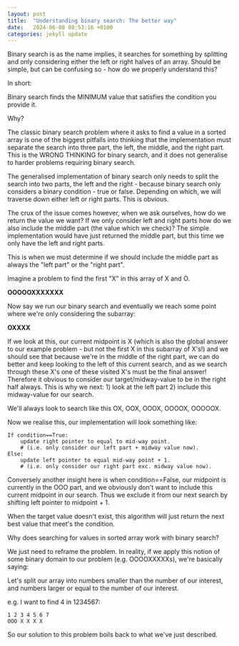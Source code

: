 ```yaml
---
layout: post
title:  "Understanding binary search: The better way"
date:   2024-06-08 08:53:16 +0100
categories: jekyll update
---
```


Binary search is as the name implies, it searches for something by splitting and only considering either the left or right halves of an array. Should be simple, but can be confusing so - how do we properly understand this? 

In short:

Binary search finds the MINIMUM value that satisfies the condition you provide it.

Why?

The classic binary search problem where it asks to find a value in a sorted array is one of the biggest pitfalls into thinking that the implementation must separate the search into three part, the left, the middle, and the right part. This is the WRONG THINKING for binary search, and it does not generalise to harder problems requiring binary search.

The generalised implementation of binary search only needs to split the search into two parts, the left and the right - because binary search only considers a binary condition - true or false. Depending on which, we will traverse down either left or right parts. This is obvious.

The crux of the issue comes however, when we ask ourselves, how do we return the value we want? If we only consider left and right parts how do we also include the middle part (the value which we check)? The simple implementation would have just returned the middle part, but this time we only have the left and right parts.

This is when we must determine if we should include the middle part as always the "left part" or the "right part".


Imagine a problem to find the first "X" in this array of X and O.

**OOOOOXXXXXXX**

Now say we run our binary search and eventually we reach some point where we're only considering the subarray:

**OXXXX**

If we look at this, our current midpoint is X (which is also the global answer to our example problem - but not the first X in this subarray of X's!) and we should see that because we're in the middle of the right part, we can do better and keep looking to the left of this current search, and as we search through these X's one of these visited X's must be the final answer! Therefore it obvious to consider our target/midway-value to be in the right half always. This is why we next: 1) look at the left part 2) include this midway-value for our search. 

We'll always look to search like this OX, OOX, OOOX, OOOOX, OOOOOX. 

Now we realise this, our implementation will look something like:

```
If condition==True:
    update right pointer to equal to mid-way point. 
    # (i.e. only consider our left part + midway value now).
Else:
    update left pointer to equal mid-way point + 1. 
    # (i.e. only consider our right part exc. midway value now). 
```

Conversely another insight here is when condition==False, our midpoint is currently in the OOO part, and we obviously don't want to include this current midpoint in our search. Thus we exclude it from our next search by shifting left pointer to midpoint + 1. 

When the target value doesn't exist, this algorithm will just return the next best value that meet's the condition.

Why does searching for values in sorted array work with binary search?

We just need to reframe the problem. In reality, if we apply this notion of some binary domain to our problem (e.g. OOOOXXXXXs), we're basically saying:

Let's split our array into numbers smaller than the number of our interest, and numbers larger or equal to the number of our interest.

e.g. I want to find 4 in 1234567:

```
1 2 3 4 5 6 7
OOO X X X X
```

So our solution to this problem boils back to what we've just described. 



<!-- You’ll find this post in your `_posts` directory. Go ahead and edit it and re-build the site to see your changes. You can rebuild the site in many different ways, but the most common way is to run `jekyll serve`, which launches a web server and auto-regenerates your site when a file is updated. This is another one!


Jekyll requires blog post files to be named according to the following format:

`YEAR-MONTH-DAY-title.MARKUP`

Where `YEAR` is a four-digit number, `MONTH` and `DAY` are both two-digit numbers, and `MARKUP` is the file extension representing the format used in the file. After that, include the necessary front matter. Take a look at the source for this post to get an idea about how it works.

Jekyll also offers powerful support for code snippets:

{% highlight ruby %}
def print_hi(name)
  puts "Hi, #{name}"
end
print_hi('Tom')
#=> prints 'Hi, Tom' to STDOUT.
{% endhighlight %}

Check out the [Jekyll docs][jekyll-docs] for more info on how to get the most out of Jekyll. File all bugs/feature requests at [Jekyll’s GitHub repo][jekyll-gh]. If you have questions, you can ask them on [Jekyll Talk][jekyll-talk].

[jekyll-docs]: https://jekyllrb.com/docs/home
[jekyll-gh]:   https://github.com/jekyll/jekyll
[jekyll-talk]: https://talk.jekyllrb.com/ -->
